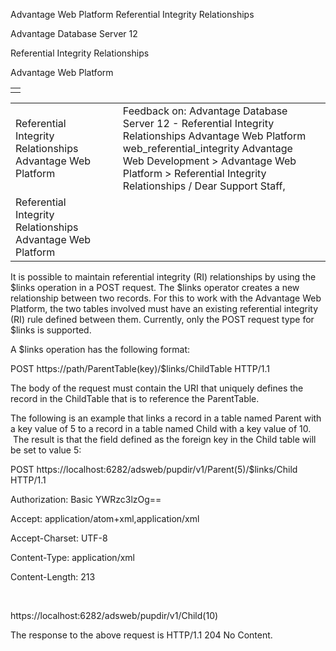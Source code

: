 Advantage Web Platform Referential Integrity Relationships




Advantage Database Server 12  

Referential Integrity Relationships

Advantage Web Platform

|  |
| --- |
|  |

|  |  |  |  |  |
| --- | --- | --- | --- | --- |
| Referential Integrity Relationships  Advantage Web Platform |  |  | Feedback on: Advantage Database Server 12 - Referential Integrity Relationships Advantage Web Platform web\_referential\_integrity Advantage Web Development > Advantage Web Platform > Referential Integrity Relationships / Dear Support Staff, |  |
| Referential Integrity Relationships  Advantage Web Platform |  |  |  |  |

It is possible to maintain referential integrity (RI) relationships by using the $links operation in a POST request. The $links operator creates a new relationship between two records. For this to work with the Advantage Web Platform, the two tables involved must have an existing referential integrity (RI) rule defined between them. Currently, only the POST request type for $links is supported.

A $links operation has the following format:

POST https://path/ParentTable(key)/$links/ChildTable HTTP/1.1

The body of the request must contain the URI that uniquely defines the record in the ChildTable that is to reference the ParentTable.

The following is an example that links a record in a table named Parent with a key value of 5 to a record in a table named Child with a key value of 10.  The result is that the field defined as the foreign key in the Child table will be set to value 5:

POST https://localhost:6282/adsweb/pupdir/v1/Parent(5)/$links/Child HTTP/1.1

Authorization: Basic YWRzc3lzOg==

Accept: application/atom+xml,application/xml

Accept-Charset: UTF-8

Content-Type: application/xml

Content-Length: 213

 

<?xml version="1.0" encoding="utf-8" standalone="yes"?>

<uri xmlns="http://schemas.microsoft.com/ado/2007/08/dataservices/metadata">

https://localhost:6282/adsweb/pupdir/v1/Child(10)</uri>

The response to the above request is HTTP/1.1 204 No Content.